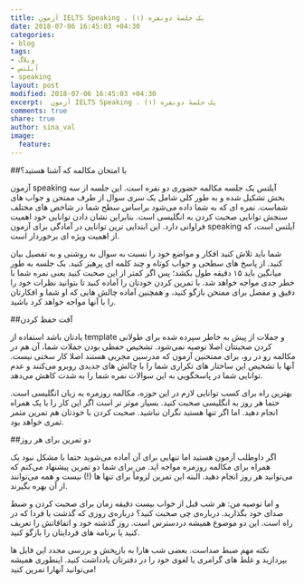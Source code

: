 ```yaml
---
title: آزمون IELTS Speaking ، یک جلسهٔ دونفره (۱)
date: 2018-07-06 16:45:03 +04:30
categories:
- blog
tags:
- وبلاگ
- آیلتس
- speaking
layout: post
modified: 2018-07-06 16:45:03 +04:30
excerpt:  آزمون IELTS Speaking ، یک جلسهٔ دونفره (۱)
comments: true
share: true
author: sina_val
image:
  feature: 
---
```







##با امتحان مکالمه که آشنا هستید؟



آزمون speaking آیلتس یک جلسه مکالمه حضوری دو نفره است. این جلسه از سه بخش تشکیل شده و به طور کلی شامل یک سری سوال از طرف ممتحن و جواب های شماست. نمره ای که به شما داده می‌شود براساس سطح شما در شاخص های مختلف سنجش توانایی صحبت کردن به انگلیسی است. بنابراین نشان دادن توانایی خود اهمیت فراوانی دارد. این ابتدایی ترین توانایی در آمادگی برای آزمون speaking آیلتس است، که از اهمیت ویژه ای برخوردار است.



شما باید تلاش کنید افکار و مواضع خود را نسبت به سوال به روشنی و به تفصیل بیان کنید. از پاسخ های سطحی و جواب کوتاه و چند کلمه ای پرهیز کنید. یک جلسه به طور میانگین باید ۱۵ دقیقه طول بکشد؛ پس اگر کمتر از این صحبت کنید یعنی نمره شما با خطر جدی مواجه خواهد شد. با تمرین کردن خودتان را آماده کنید تا بتوانید نظرات خود را دقیق و مفصل برای ممتحن بازگو کنید، و همچنین آماده چالش هایی که او شما و افکارتان را با آنها مواجه خواهد کرد باشید.



##آفت حفظ کردن



یادتان باشد استفاده از template و جملات از پیش به خاطر سپرده شده برای طولانی کردن صحبتتان اصلا توصیه نمی‌شود. تشخیص حفظی بودن جملات  شما، آن هم در مکالمه رو در رو، برای ممتحنین آزمون که مدرسین مجربی هستند اصلا کار سختی نیست. آنها با تشخیص این ساختار های تکراری شما را با چالش های جدیدی روبرو می‌کنند و عدم توانایی شما در پاسخگویی به این سوالات نمره شما را به شدت کاهش می‌دهد.



بهترین راه برای کسب توانایی لازم در این حوزه، مکالمه روزمره به زبان انگلیسی است. حتما هر روز به انگلیسی صحبت کنید. بسیار موثر تر است اگر این کار را با یک همراه انجام دهید. اما اگر تنها هستید نگران نباشید. صحبت کردن با خودتان هم تمرین مثمر ثمری خواهد بود.



##دو تمرین برای هر روز



اگر داوطلب آزمون هستید اما تنهایی برای آن آماده می‌شوید حتما با مشکل نبود یک همراه برای مکالمه روزمره مواجه اید. من برای شما دو تمرین پیشنهاد می‌کنم که می‌توانید هر روز انجام دهید. البته این تمرین لزوماً برای تنها ها (!) نیست و همه می‌توانند از آن بهره بگیرند.

و اما توصیه من: هر شب قبل از خواب بیست دقیقه زمان برای صحبت کردن و ضبط صدای خود بگذارید. درباره‌ی چی صحبت کنید؟ درباره‌ی روزی که گذشت یا فردا که در راه است. این دو موضوع همیشه دردسترس است. روز گذشته خود و اتفاقاتش را تعریف کنید یا برنامه های فردایتان را بازگو کنید.

نکته مهم ضبط صداست. بعضی شب هارا به بازپخش و بررسی مجدد این فایل ها بپردازید و غلط های گرامری یا لغوی خود را در دفترتان یادداشت کنید. اینطوری همیشه می‌توانید آنهارا تمرین کنید!